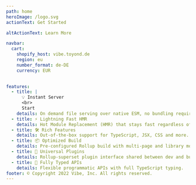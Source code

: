 ```yaml
---
path: home
heroImage: /logo.svg
actionText: Get Started

altActionText: Learn More

navbar:
  cart:
    shopify_host: vibe.toyond.de
    region: eu
    number_format: de-DE
    currency: EUR

  
features:
  - title: |
      💡 Instant Server
      <br>
      Start
    details: On demand file serving over native ESM, no bundling required!
  - title: ⚡️ Lightning Fast HMR
    details: Hot Module Replacement (HMR) that stays fast regardless of app size.
  - title: 🛠️ Rich Features
    details: Out-of-the-box support for TypeScript, JSX, CSS and more.
  - title: 📦 Optimized Build
    details: Pre-configured Rollup build with multi-page and library mode support.
  - title: 🔩 Universal Plugins
    details: Rollup-superset plugin interface shared between dev and build.
  - title: 🔑 Fully Typed APIs
    details: Flexible programmatic APIs with full TypeScript typing.
footer: © Copyright 2022 Vibe, Inc. All rights reserved.
---
```

<Page />

<script setup>
import Page from '@/views/Home/Index.vue'
</script>
